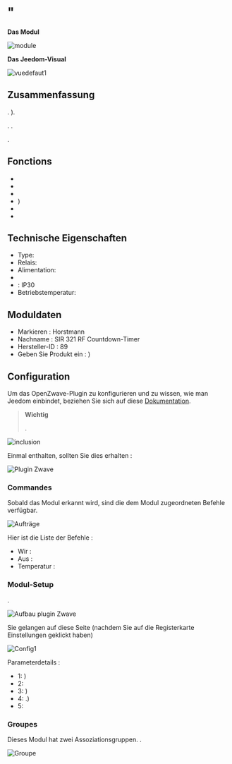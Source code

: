 # "

**Das Modul**

![module](images/secure.sir321/module.jpg)

**Das Jeedom-Visual**

![vuedefaut1](images/secure.sir321/vuedefaut1.jpg)

## Zusammenfassung

. ).

. .

.

## Fonctions

-   
-   
-   
-   )
-   
-   

## Technische Eigenschaften

-   Type: 
-   Relais: 
-   Alimentation: 
-   
-    : IP30
-   Betriebstemperatur: 

## Moduldaten

-   Markieren : Horstmann
-   Nachname : SIR 321 RF Countdown-Timer
-   Hersteller-ID : 89
-   Geben Sie Produkt ein : )

## Configuration

Um das OpenZwave-Plugin zu konfigurieren und zu wissen, wie man Jeedom einbindet, beziehen Sie sich auf diese [Dokumentation](https://doc.jeedom.com/de_DE/plugins/automation%20protocol/openzwave/).
> **Wichtig**
>
> .

![inclusion](images/secure.sir321/inclusion.jpg)

Einmal enthalten, sollten Sie dies erhalten :

![Plugin Zwave](images/secure.sir321/information.jpg)

### Commandes

Sobald das Modul erkannt wird, sind die dem Modul zugeordneten Befehle verfügbar.

![Aufträge](images/secure.sir321/commandes.jpg)

Hier ist die Liste der Befehle :

-   Wir : 
-   Aus : 
-   Temperatur : 

### Modul-Setup

.

![Aufbau plugin Zwave](images/plugin/bouton_configuration.jpg)

Sie gelangen auf diese Seite (nachdem Sie auf die Registerkarte Einstellungen geklickt haben)

![Config1](images/secure.sir321/config1.jpg)

Parameterdetails :

-   1: )
-   2: 
-   3: )
-   4: .)
-   5: 

### Groupes

Dieses Modul hat zwei Assoziationsgruppen. .

![Groupe](images/secure.sir321/groupe.jpg)
